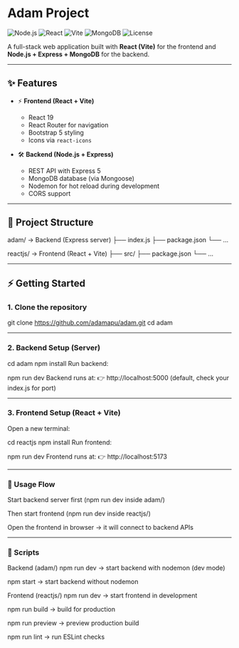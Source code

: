 # Adam Project

![Node.js](https://img.shields.io/badge/Node.js-18+-green?logo=node.js)
![React](https://img.shields.io/badge/React-19-blue?logo=react)
![Vite](https://img.shields.io/badge/Vite-7-purple?logo=vite)
![MongoDB](https://img.shields.io/badge/MongoDB-6+-green?logo=mongodb)
![License](https://img.shields.io/badge/License-ISC-yellow)

A full-stack web application built with **React (Vite)** for the frontend and **Node.js + Express + MongoDB** for the backend.  

---

## ✨ Features
- ⚡ **Frontend (React + Vite)**
  - React 19
  - React Router for navigation
  - Bootstrap 5 styling
  - Icons via `react-icons`

- 🛠 **Backend (Node.js + Express)**
  - REST API with Express 5
  - MongoDB database (via Mongoose)
  - Nodemon for hot reload during development
  - CORS support

---

## 📂 Project Structure
adam/ → Backend (Express server)
├── index.js
├── package.json
└── ...

reactjs/ → Frontend (React + Vite)
├── src/
├── package.json
└── ...


---

## ⚡ Getting Started

### 1. Clone the repository
git clone https://github.com/adamapu/adam.git
cd adam

---

### 2. Backend Setup (Server)
cd adam
npm install
Run backend:

npm run dev
Backend runs at:
👉 http://localhost:5000 (default, check your index.js for port)

---

### 3. Frontend Setup (React + Vite)
Open a new terminal:

cd reactjs
npm install
Run frontend:

npm run dev
Frontend runs at:
👉 http://localhost:5173

---

### 🔗 Usage Flow
Start backend server first (npm run dev inside adam/)

Then start frontend (npm run dev inside reactjs/)

Open the frontend in browser → it will connect to backend APIs

---

### 🧩 Scripts
Backend (adam/)
npm run dev → start backend with nodemon (dev mode)

npm start → start backend without nodemon

Frontend (reactjs/)
npm run dev → start frontend in development

npm run build → build for production

npm run preview → preview production build

npm run lint → run ESLint checks
